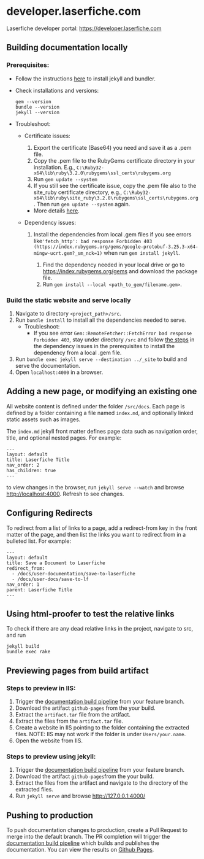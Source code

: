 # developer.laserfiche.com

Laserfiche developer portal: https://developer.laserfiche.com

## Building documentation locally

### Prerequisites: <tag id="local_prereq">

- Follow the instructions [here](https://jekyllrb.com/docs/) to install jekyll and bundler.
- Check installations and versions:

  ```
  gem --version
  bundle --version
  jekyll --version
  ```

- Troubleshoot:

  - Certificate issues:

    1. Export the certificate (Base64) you need and save it as a .pem file.
    1. Copy the .pem file to the RubyGems certificate directory in your installation. E.g., `C:\Ruby32-x64\lib\ruby\3.2.0\rubygems\ssl_certs\rubygems.org`
    1. Run `gem update --system`
    1. If you still see the certificate issue, copy the .pem file also to the site_ruby certificate directory, e.g., `C:\Ruby32-x64\lib\ruby\site_ruby\3.2.0\rubygems\ssl_certs\rubygems.org`. Then run `gem update --system` again.

    - More details [here](https://bundler.io/guides/rubygems_tls_ssl_troubleshooting_guide.html#updating-ca-certificates).

  - Dependency issues:
    1.  <tag id="fetch_error">Install the dependencies from local .gem files if you see errors like`'fetch_http': bad response Forbidden 403 (https://index.rubygems.org/gems/google-protobuf-3.25.3-x64-mingw-ucrt.gem?_sm_nck=1)` when run `gem install jekyll`.
        1. Find the dependency needed in your local drive or go to https://index.rubygems.org/gems and download the package file.
        1. Run `gem install --local <path_to_gem/filename.gem>`.

### Build the static website and serve locally

1. Navigate to directory `<project_path>/src`.
1. Run `bundle install` to install all the dependencies needed to serve.
   - Troubleshoot:
     - If you see error `Gem::RemoteFetcher::FetchError bad response Forbidden 403`, stay under directory `/src` and follow [the steps](#fetch_error) in the dependency issues in the prerequisites to install the dependency from a local .gem file.
1. Run `bundle exec jekyll serve --destination ../_site` to build and serve the documentation.
1. Open `localhost:4000` in a browser.

## Adding a new page, or modifying an existing one

All website content is defined under the folder `/src/docs`. Each page is defined by a folder containing a file named `index.md`, and optionally linked static assets such as images.

The `index.md` jekyll front matter defines page data such as navigation order, title, and optional nested pages. For example:

```
---
layout: default
title: Laserfiche Title
nav_order: 2
has_children: true
---
```

to view changes in the browser, run `jekyll serve --watch` and browse <http://localhost:4000>. Refresh to see changes.

## Configuring Redirects

To redirect from a list of links to a page, add a redirect-from key in the front matter of the page, and then list the links you want to redirect from in a bulleted list. For example:

```
---
layout: default
title: Save a Document to Laserfiche
redirect_from:
  - /docs/user-documentation/save-to-laserfiche
  - /docs/user-docs/save-to-lf
nav_order: 1
parent: Laserfiche Title
---
```

## Using html-proofer to test the relative links

To check if there are any dead relative links in the project, navigate to src, and run

```
jekyll build
bundle exec rake
```

## Previewing pages from build artifact

### Steps to preview in IIS:

1. Trigger the [documentation build pipeline](./.github/workflows/build-documentation.yml) from your feature branch.
1. Download the artifact `github-pages` from the your build.
1. Extract the `artifact.tar` file from the artifact.
1. Extract the files from the `artifact.tar` file.
1. Create a website in IIS pointing to the folder containing the extracted files. NOTE: IIS may not work if the folder is under `Users/your.name`.
1. Open the website from IIS.

### Steps to preview using jekyll:

1. Trigger the [documentation build pipeline](./.github/workflows/build-documentation.yml) from your feature branch.
1. Download the artifact `github-pages`from the your build.
1. Extract the files from the artifact and navigate to the directory of the extracted files.
1. Run `jekyll serve` and browse <http://127.0.0.1:4000/>

## Pushing to production

To push documentation changes to production, create a Pull Request to merge into the default branch. The PR completion will trigger the [documentation build pipeline](./.github/workflows/build-documentation.yml) which builds and publishes the documentation. You can view the results on [Github Pages](https://laserfiche.github.io).
